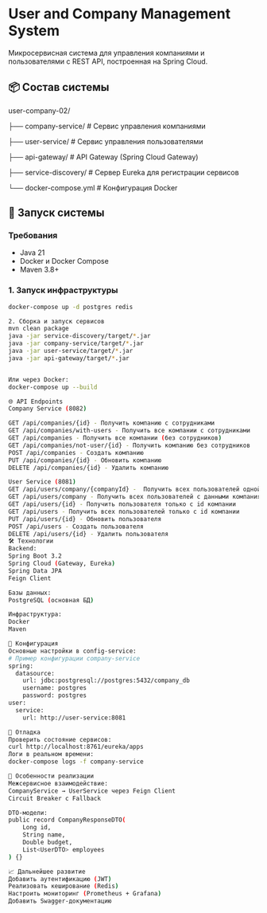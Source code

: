 # User and Company Management System

Микросервисная система для управления компаниями и пользователями с REST API, построенная на Spring Cloud.

## 📦 Состав системы
user-company-02/

├── company-service/ # Сервис управления компаниями

├── user-service/ # Сервис управления пользователями

├── api-gateway/ # API Gateway (Spring Cloud Gateway)

├── service-discovery/ # Сервер Eureka для регистрации сервисов

└── docker-compose.yml # Конфигурация Docker

## 🚀 Запуск системы

### Требования
- Java 21
- Docker и Docker Compose
- Maven 3.8+

### 1. Запуск инфраструктуры
```bash
docker-compose up -d postgres redis

2. Сборка и запуск сервисов
mvn clean package
java -jar service-discovery/target/*.jar
java -jar company-service/target/*.jar
java -jar user-service/target/*.jar
java -jar api-gateway/target/*.jar


Или через Docker:
docker-compose up --build

🌐 API Endpoints
Company Service (8082)

GET /api/companies/{id} - Получить компанию с сотрудниками
GET /api/companies/with-users - Получить все компании с сотрудниками
GET /api/companies - Получить все компании (без сотрудников)
GET /api/companies/not-user/{id} - Получить компанию без сотрудников
POST /api/companies - Создать компанию
PUT /api/companies/{id} - Обновить компанию
DELETE /api/companies/{id} - Удалить компанию

User Service (8081)
GET /api/users/company/{companyId} -  Получить всех пользователей одной компании с данными о компании
GET /api/users/company - Получить всех пользователей с данными компаниях
GET /api/users/{id} - Получить пользователя только с id компании
GET /api/users - Получить всех пользователей только с id компании
PUT /api/users/{id} - Обновить пользователя
POST /api/users - Создать пользователя
DELETE /api/users/{id} - Удалить пользователя 
🛠 Технологии
Backend:
Spring Boot 3.2
Spring Cloud (Gateway, Eureka)
Spring Data JPA
Feign Client

Базы данных:
PostgreSQL (основная БД)

Инфраструктура:
Docker
Maven

🔧 Конфигурация
Основные настройки в config-service:
# Пример конфигурации company-service
spring:
  datasource:
    url: jdbc:postgresql://postgres:5432/company_db
    username: postgres
    password: postgres
user:
  service:
    url: http://user-service:8081

🐛 Отладка
Проверить состояние сервисов:
curl http://localhost:8761/eureka/apps
Логи в реальном времени:
docker-compose logs -f company-service

📝 Особенности реализации
Межсервисное взаимодействие:
CompanyService → UserService через Feign Client
Circuit Breaker с Fallback

DTO-модели:
public record CompanyResponseDTO(
    Long id,
    String name,
    Double budget,
    List<UserDTO> employees
) {}

📈 Дальнейшее развитие
Добавить аутентификацию (JWT)
Реализовать кеширование (Redis)
Настроить мониторинг (Prometheus + Grafana)
Добавить Swagger-документацию
